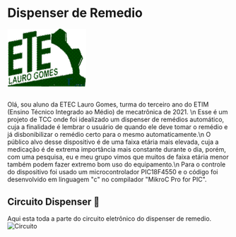 # Dispenser de Remedio 
![ETEC]( ETEC.png)  
##

Olá, sou aluno da ETEC Lauro Gomes, turma do terceiro ano do ETIM (Ensino Técnico Integrado ao Médio) de mecatrônica de 2021. \n
Esse é um projeto de TCC onde foi idealizado um dispenser de remédios automático, cuja a finalidade é lembrar o usuário de quando ele deve tomar o remédio e já disbonibilizar o remédio certo para o mesmo automaticamente.\n
O público alvo desse dispositivo é de uma faixa etária mais elevada, cuja a medicação é de extrema importância mais constante durante o dia, porém, com uma pesquisa, eu e meu grupo vimos que muitos de faixa etária menor também podem fazer extremo bom uso do equipamento.\n
Para o controle do dispositivo foi usado um microcontrolador PIC18F4550 e o código foi desenvolvido em linguagem "c" no compilador "MikroC Pro for PIC".


## Circuito Dispenser 💊
Aqui esta toda a parte do circuito eletrônico do dispenser de remedio.
![Circuito](https://github.com/Metheus97/Dispenser_de_Remedio/blob/main/Circuito/circuito_dispenser.png)
